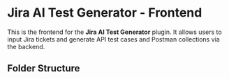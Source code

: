 # Jira AI Test Generator - Frontend

This is the frontend for the **Jira AI Test Generator** plugin. It allows users to input Jira tickets and generate API test cases and Postman collections via the backend.

## Folder Structure

